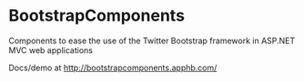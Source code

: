 BootstrapComponents
===================

Components to ease the use of the Twitter Bootstrap framework in ASP.NET MVC web applications

Docs/demo at http://bootstrapcomponents.apphb.com/

